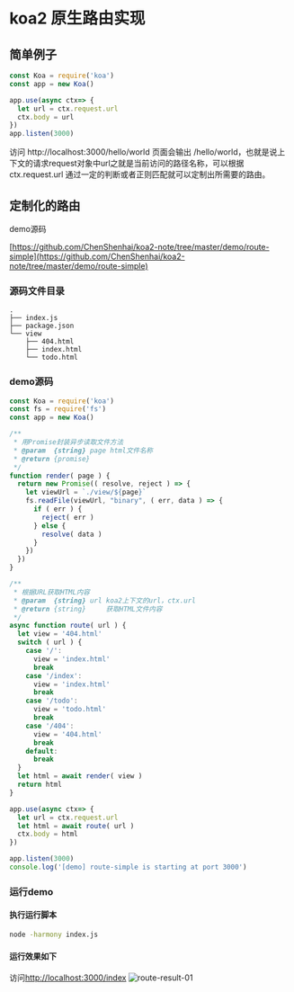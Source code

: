 # koa2 原生路由实现


## 简单例子
```js
const Koa = require('koa')
const app = new Koa()

app.use(async ctx=> {
  let url = ctx.request.url
  ctx.body = url
})
app.listen(3000)
```

访问 http://localhost:3000/hello/world 页面会输出 /hello/world，也就是说上下文的请求request对象中url之就是当前访问的路径名称，可以根据ctx.request.url 通过一定的判断或者正则匹配就可以定制出所需要的路由。


## 定制化的路由
demo源码

[https://github.com/ChenShenhai/koa2-note/tree/master/demo/route-simple](https://github.com/ChenShenhai/koa2-note/tree/master/demo/route-simple)

### 源码文件目录
```
.
├── index.js
├── package.json
└── view
    ├── 404.html
    ├── index.html
    └── todo.html
```

### demo源码

```js
const Koa = require('koa')
const fs = require('fs')
const app = new Koa()

/**
 * 用Promise封装异步读取文件方法
 * @param  {string} page html文件名称
 * @return {promise}      
 */
function render( page ) {
  return new Promise(( resolve, reject ) => {
    let viewUrl = `./view/${page}`
    fs.readFile(viewUrl, "binary", ( err, data ) => {
      if ( err ) {
        reject( err )
      } else {
        resolve( data )
      }
    })
  })
}

/**
 * 根据URL获取HTML内容
 * @param  {string} url koa2上下文的url，ctx.url
 * @return {string}     获取HTML文件内容
 */
async function route( url ) {
  let view = '404.html'
  switch ( url ) {
    case '/':
      view = 'index.html'
      break
    case '/index':
      view = 'index.html'
      break
    case '/todo':
      view = 'todo.html'
      break
    case '/404':
      view = '404.html'
      break
    default:
      break
  }
  let html = await render( view )
  return html
}

app.use(async ctx=> {
  let url = ctx.request.url
  let html = await route( url )
  ctx.body = html
})

app.listen(3000)
console.log('[demo] route-simple is starting at port 3000')

```

### 运行demo
#### 执行运行脚本
```sh
node -harmony index.js
```

#### 运行效果如下
访问[http://localhost:3000/index](http://localhost:3000/index)
![route-result-01](./../images/route-result-01.png)